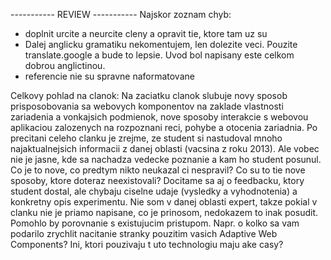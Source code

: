 ----------- REVIEW -----------
Najskor zoznam chyb:
- doplnit urcite a neurcite cleny a opravit tie, ktore tam uz su
- Dalej anglicku gramatiku nekomentujem, len dolezite veci. Pouzite translate.google a bude to lepsie. Uvod bol napisany este celkom dobrou anglictinou.
- referencie nie su spravne naformatovane

Celkovy pohlad na clanok:
Na zaciatku clanok slubuje novy sposob prisposobovania sa webovych komponentov na zaklade vlastnosti zariadenia a vonkajsich podmienok, nove sposoby interakcie s webovou aplikaciou zalozenych na rozpoznani reci, pohybe a otocenia zariadnia. Po precitani celeho clanku je zrejme, ze student si nastudoval mnoho najaktualnejsich informacii z danej oblasti (vacsina z roku 2013). Ale vobec nie je jasne, kde sa nachadza vedecke poznanie a kam ho student posunul. Co je to nove, co predtym nikto neukazal ci nespravil? Co su to tie nove sposoby, ktore doteraz neexistovali? Docitame sa aj o feedbacku, ktory student dostal, ale chybaju ciselne udaje (vysledky a vyhodnotenia) a konkretny opis experimentu. Nie som v danej oblasti expert, takze pokial v clanku nie je priamo napisane, co je prinosom, nedokazem to inak posudit. Pomohlo by porovnanie s existujucim pristupom. Napr. o kolko sa vam podarilo zrychlit nacitanie stranky pouzitim vasich Adaptive Web Components? Ini, ktori pouzivaju t
uto technologiu maju ake casy?
